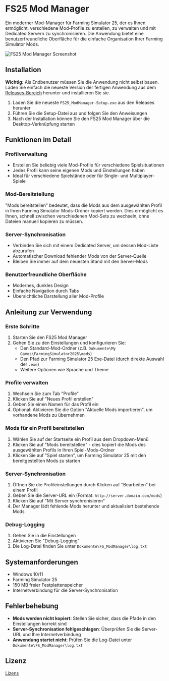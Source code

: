 # FS25 Mod Manager

Ein moderner Mod-Manager für Farming Simulator 25, der es Ihnen ermöglicht, verschiedene Mod-Profile zu erstellen, zu verwalten und mit Dedicated Servern zu synchronisieren. Die Anwendung bietet eine benutzerfreundliche Oberfläche für die einfache Organisation Ihrer Farming Simulator Mods.

![FS25 Mod Manager Screenshot](https://github.com/username/Fs25_ModManager/raw/main/screenshots/main.png)

## Installation

**Wichtig:** Als Endbenutzer müssen Sie die Anwendung nicht selbst bauen. Laden Sie einfach die neueste Version der fertigen Anwendung aus dem [Releases-Bereich](https://github.com/username/Fs25_ModManager/releases) herunter und installieren Sie sie.

1. Laden Sie die neueste `FS25_ModManager-Setup.exe` aus den Releases herunter
2. Führen Sie die Setup-Datei aus und folgen Sie den Anweisungen
3. Nach der Installation können Sie den FS25 Mod Manager über die Desktop-Verknüpfung starten

## Funktionen im Detail

### Profilverwaltung
- Erstellen Sie beliebig viele Mod-Profile für verschiedene Spielsituationen
- Jedes Profil kann seine eigenen Mods und Einstellungen haben
- Ideal für verschiedene Spielstände oder für Single- und Multiplayer-Spiele

### Mod-Bereitstellung
"Mods bereitstellen" bedeutet, dass die Mods aus dem ausgewählten Profil in Ihren Farming Simulator Mods-Ordner kopiert werden. Dies ermöglicht es Ihnen, schnell zwischen verschiedenen Mod-Sets zu wechseln, ohne Dateien manuell kopieren zu müssen.

### Server-Synchronisation
- Verbinden Sie sich mit einem Dedicated Server, um dessen Mod-Liste abzurufen
- Automatischer Download fehlender Mods von der Server-Quelle
- Bleiben Sie immer auf dem neuesten Stand mit den Server-Mods

### Benutzerfreundliche Oberfläche
- Modernes, dunkles Design
- Einfache Navigation durch Tabs
- Übersichtliche Darstellung aller Mod-Profile

## Anleitung zur Verwendung

### Erste Schritte
1. Starten Sie den FS25 Mod Manager
2. Gehen Sie zu den Einstellungen und konfigurieren Sie:
   - Den Standard-Mod-Ordner (z.B. `Dokumente\My Games\FarmingSimulator2025\mods`)
   - Den Pfad zur Farming Simulator 25 Exe-Datei (durch direkte Auswahl der `.exe`)
   - Weitere Optionen wie Sprache und Theme

### Profile verwalten
1. Wechseln Sie zum Tab "Profile"
2. Klicken Sie auf "Neues Profil erstellen"
3. Geben Sie einen Namen für das Profil ein
4. Optional: Aktivieren Sie die Option "Aktuelle Mods importieren", um vorhandene Mods zu übernehmen

### Mods für ein Profil bereitstellen
1. Wählen Sie auf der Startseite ein Profil aus dem Dropdown-Menü
2. Klicken Sie auf "Mods bereitstellen" - dies kopiert die Mods des ausgewählten Profils in Ihren Spiel-Mods-Ordner
3. Klicken Sie auf "Spiel starten", um Farming Simulator 25 mit den bereitgestellten Mods zu starten

### Server-Synchronisation
1. Öffnen Sie die Profileinstellungen durch Klicken auf "Bearbeiten" bei einem Profil
2. Geben Sie die Server-URL ein (Format: `http://server.domain.com/mods`)
3. Klicken Sie auf "Mit Server synchronisieren"
4. Der Manager lädt fehlende Mods herunter und aktualisiert bestehende Mods

### Debug-Logging
1. Gehen Sie in die Einstellungen
2. Aktivieren Sie "Debug-Logging"
3. Die Log-Datei finden Sie unter `Dokumente\FS_ModManager\log.txt`

## Systemanforderungen

- Windows 10/11
- Farming Simulator 25
- 150 MB freier Festplattenspeicher
- Internetverbindung für die Server-Synchronisation



## Fehlerbehebung

- **Mods werden nicht kopiert**: Stellen Sie sicher, dass die Pfade in den Einstellungen korrekt sind
- **Server-Synchronisation fehlgeschlagen**: Überprüfen Sie die Server-URL und Ihre Internetverbindung
- **Anwendung startet nicht**: Prüfen Sie die Log-Datei unter `Dokumente\FS_ModManager\log.txt`

## Lizenz

[Lizens](/LICENSE.txt)